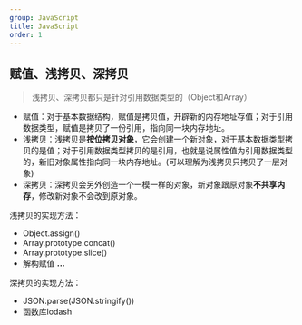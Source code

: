 ```yaml
---
group: JavaScript
title: JavaScript
order: 1
---
```

## 赋值、浅拷贝、深拷贝
>浅拷贝、深拷贝都只是针对引用数据类型的（Object和Array）

- 赋值：对于基本数据结构，赋值是拷贝值，开辟新的内存地址存值；对于引用数据类型，赋值是拷贝了一份引用，指向同一块内存地址。
- 浅拷贝：浅拷贝是**按位拷贝对象**，它会创建一个新对象，对于基本数据类型拷贝的是值；对于引用数据类型拷贝的是引用，也就是说属性值为引用数据类型的，新旧对象属性指向同一块内存地址。(可以理解为浅拷贝只拷贝了一层对象)
- 深拷贝：深拷贝会另外创造一个一模一样的对象，新对象跟原对象**不共享内存**，修改新对象不会改到原对象。

浅拷贝的实现方法：
- Object.assign()
- Array.prototype.concat()
- Array.prototype.slice()
- 解构赋值 **...**

深拷贝的实现方法：
- JSON.parse(JSON.stringify())
- 函数库lodash

